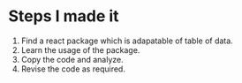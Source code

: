 # Steps I made it
1. Find a react package which is adapatable of table of data.
2. Learn the usage of the package.
3. Copy the code and analyze.
3. Revise the code as required.